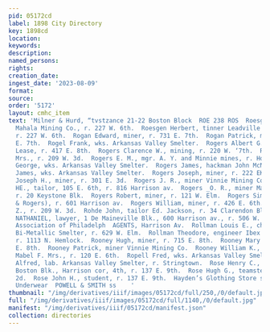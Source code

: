 ```yaml
---
pid: 05172cd
label: 1898 City Directory
key: 1898cd
location: 
keywords: 
description: 
named_persons: 
rights: 
creation_date: 
ingest_date: '2023-08-09'
format: 
source: 
order: '5172'
layout: cmhc_item
text: 'Milner & Hurd, “tvstzance 21-22 Boston Block  ROE 238 ROS  Roesgen Anton, blksmith.
  Mahala Mining Co., r. 227 W. 6th.  Roesgen Herbert, tinner Leadville Hardware Co.,
  r. 227 W. 6th.  Rogan Edward, miner, r. 731 E. 7th.  Rogan Patrick, miner, r. 731
  E. 7th.  Rogel Frank, wks. Arkansas Valley Smelter.  Rogers Albert G., miner Marian
  Lease, r. 417 E. 8th.  Rogers Clarence W., mining, r. 220 W. ‘7th.  Rogers E. J.
  Mrs., r. 209 W. 3d.  Rogers E. M., mgr. A. Y. and Minnie mines, r. Hotel Ven- dome.  Rogers
  George, wks. Arkansas Valley Smelter.  Rogers James, hackman John McNamara.  Rogers
  James, wks. Arkansas Valley Smelter.  Rogers Joseph, miner, r. 222 EK. 3d.  Rogers
  Joseph H., miner, r. 301 E. 3d.  Rogers J. R., miner Vinnie Mining Co.  Rogers Owen
  HE., tailor, 105 E. 6th, r. 816 Harrison av.  Rogers _O. R., miner Marian Lease,
  r. 20 Keystone Blk.  Royers Robert, miner, r. 121 W. Elm.  Rogers Simon (Newman
  & Rogers), r. 601 Harrison av.  Rogers William, miner, r. 426 E. 6th.  Rogers William
  Z., r. 209 W. 3d.  Rohde John, tailor Ed. Jackson, r. 34 Clarendon Blk.  ROLLINS
  NATHANIEL, lawyer, 1 De Maineville Blk., 600 Harrison av., r. 506 W. 3d.     Fire
  Association of Philadelph  AGENTS, Harrison Av.  Rollman Louis E., charge wheeler
  Bi-Metallic Smelter, r. 629 W. Elm.  Rollman Theodore, engineer Ibex Mining Co.,
  r. 1113 N. Hemlock.  Rooney Hugh, miner, r. 715 E. 8th.  Rooney Mary Mrs., r. 715
  E. 8th.  Rooney Patrick, miner Vinnie Mining Co.  Rooney William K., r. 417 W. 6th.  Root
  Mabel F. Mrs., r. 120 E. 6th.  Ropell Fred, wks. Arkansas Valley Smelter.  Rose
  Alfred, lab. Arkansas Valley Smelter, r. Stringtown.  Rose Henry C., dentist, 3
  Boston Blk., Harrison cor, 4th, r. 137 E. 9th.  Rose Hugh G., teamster, r. 132 E.
  2d.  Rose John H., student, r. 137 E. 9th.  Hayden’s Glothing Store saniiry Wooten
  Underwear  POWELL & SMITH ss    '
thumbnail: "/img/derivatives/iiif/images/05172cd/full/250,/0/default.jpg"
full: "/img/derivatives/iiif/images/05172cd/full/1140,/0/default.jpg"
manifest: "/img/derivatives/iiif/05172cd/manifest.json"
collection: directories
---
```

